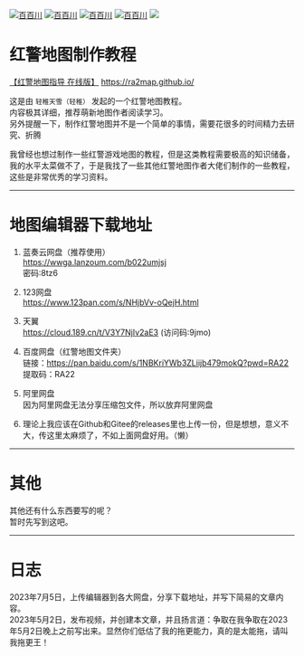 

[![百百川](https://img.shields.io/badge/bilibili-%E7%99%BE%E7%99%BE%E5%B7%9D-ff69b4)](https://space.bilibili.com/150478041)
[![百百川](https://img.shields.io/badge/%E7%9F%A5%E4%B9%8E-%E7%99%BE%E7%99%BE%E5%B7%9D-blue)](https://www.zhihu.com/people/baibaichuan)
[![百百川](https://img.shields.io/badge/GitHub-750ti-black)](https://github.com/750ti)
[![百百川](https://img.shields.io/badge/gitee-%E7%99%BE%E7%99%BE%E5%B7%9D-red)](https://gitee.com/gtx750ti)  ![](https://img.shields.io/badge/%E6%9B%B4%E6%96%B0%E6%97%B6%E9%97%B4-2023年7月5日-lightgrey)

# 红警地图制作教程

[【红警地图指导 在线版】](https://ra2map.github.io/) https://ra2map.github.io/

这是由 `轻稚天雪（轻稚）` 发起的一个红警地图教程。  
内容极其详细，推荐萌新地图作者阅读学习。  
另外提醒一下，制作红警地图并不是一个简单的事情，需要花很多的时间精力去研究、折腾

我曾经也想过制作一些红警游戏地图的教程，但是这类教程需要极高的知识储备，我的水平太菜做不了，于是我找了一些其他红警地图作者大佬们制作的一些教程，这些是非常优秀的学习资料。


---

# 地图编辑器下载地址

1. 蓝奏云网盘（推荐使用）  
https://wwga.lanzoum.com/b022umjsj    
密码:8tz6

2. 123网盘  
https://www.123pan.com/s/NHjbVv-oQejH.html  

3. 天翼  
https://cloud.189.cn/t/V3Y7NjIv2aE3 (访问码:9jmo)  

4. 百度网盘（红警地图文件夹）  
链接：https://pan.baidu.com/s/1NBKriYWb3ZLiijb479mokQ?pwd=RA22   
提取码：RA22  

5. 阿里网盘  
因为阿里网盘无法分享压缩包文件，所以放弃阿里网盘

6. 理论上我应该在Github和Gitee的releases里也上传一份，但是想想，意义不大，传这里太麻烦了，不如上面网盘好用。（懒）

---


# 其他

其他还有什么东西要写的呢？  
暂时先写到这吧。

---

# 日志

2023年7月5日，上传编辑器到各大网盘，分享下载地址，并写下简易的文章内容。   
2023年5月2日，发布视频，并创建本文章，并且扬言道：争取在我争取在2023年5月2日晚上之前写出来。显然你们低估了我的拖更能力，真的是太能拖，请叫我拖更王！  






